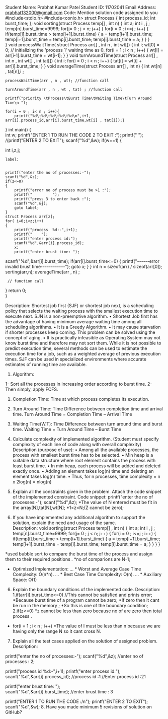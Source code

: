 Student Name: Prabhat Kumar Patel
Student ID:  11702041
Email Address: prabhat132000@gmail.com
Code: Mention solution code assigned to you
#include<stdio.h>
#include<conio.h>
struct Process
{
	int process_id;
	int burst_time;
};
void sorting(struct Process temp[] ,  int n)
{
	int a;
	int i , j ;
	temp[n].burst_time=9999;
	for(j= 0 ; j < n; j++)
	{
		for(i = 0 ; i<=j ; i++)
		{
			if(temp[i].burst_time > temp[i+1].burst_time)
			{
			a = temp[i+1].burst_time;
			temp[i+1].burst_time = temp[i].burst_time;
			temp[i].burst_time = a;
			}
		}
}	
}
void processWaitTime( struct Process arr[] , int n , int wt[])
{
	int i;
	wt[0] = 0; // initializing the 'process 1' waiting time as 0. 
	for(i = 1 ; i< n ; i++)
	{
		wt[i] = arr[i-1].burst_time + wt[i-1];
	}
}
void turnAroundTime(struct Process arr[] , int n , int wt[] , int tat[])
{
	int i;
	for(i = 0 ; i < n ; i++)
	{
		tat[i] = wt[i] + arr[i].burst_time; 
	}
}
void averageTime(struct Process arr[] , int n)
{
	int wt[n] , tat[n],i ;
	
	processWaitTime(arr , n , wt); //function call 
	
	turnAroundTime(arr , n , wt , tat) ; //function call
	
	printf("priority \tProcess\tBurst Time\tWaiting Time\tTurn Around Time\n ");
	
	for(i = 0 ; i< n ; i++){
		printf("%d\t%d\t%d\t%d\t%d\n",i+1, arr[i].process_id,arr[i].burst_time,wt[i] , tat[i]);}	
}
int main()
{  
int w;
printf("ENTER 1 TO RUN THE CODE 2 TO EXIT :");
printf("      ");
//printf("ENTER 2 TO EXIT");
scanf("%d",&w);
if(w==1)
{

   int i,z,j;

	label:
  	
	  
	printf("enter the no of processes:-");
	scanf("%d",&z);
	if(z<=0)
	{
		printf("error no of process must be >1 :");
		printf("         ");
		printf("press 3 to enter back :");
		scanf("%d",&j);
		goto label;
	}
	struct Process arr[z];
	for( i=0;i<z;i++)
	{
		printf("process  %d:-",i+1);
		printf("    ");
		printf("enter process id:");
		scanf("%d",&arr[i].process_id);
		x:
		printf("enter brust time: ");
scanf("%d",&arr[i].burst_time);
		if(arr[i].burst_time<=0)
		{
			printf("------error invalid brust time------------");
			goto x;
		}
	}
	int n = sizeof(arr) / 	sizeof(arr[0]);
	sorting(arr,n);
	averageTime(arr , n) ;

	 // function call
	 
}
	return 0;	
}
 
Description:
 Shortest job first (SJF) or shortest job next, is a scheduling policy that selects the waiting process with the smallest execution time to execute next. SJN is a non-preemptive algorithm.
•	Shortest Job first has the advantage of having minimum average waiting time among all scheduling algorithms.
•	It is a Greedy Algorithm.
•	It may cause starvation if shorter processes keep coming. This problem can be solved using the concept of aging.
•	It is practically infeasible as Operating System may not know burst time and therefore may not sort them. While it is not possible to predict execution time, several methods can be used to estimate the execution time for a job, such as a weighted average of previous execution times. SJF can be used in specialized environments where accurate estimates of running time are available.




1.	Algorithm:


1- Sort all the processes in increasing order 
   according to burst time.
2- Then simply, apply FCFS.

1.	Completion Time: Time at which process completes its execution.
2.	Turn Around Time: Time Difference between completion time and arrival time. Turn Around Time = Completion Time – Arrival Time
3.	Waiting  Time(W.T): Time Difference between turn around time and burst time.
Waiting Time = Turn Around Time – Burst Time

3.  Calculate complexity of implemented algorithm. (Student must specify complexity of each line of code along with overall complexity)
Description (purpose of use):
•	Among all the available processes, the process with smallest burst time has to be selected.
•	Min heap is a suitable data structure where root element contains the process with least burst time.
•	In min heap, each process will be added and deleted exactly once.
•	Adding an element takes log(n) time and deleting an element takes log(n) time.
•	Thus, for n processes, time complexity = n x 2log(n) = nlog(n)

4.  Explain all the constraints given in the problem. Attach the code snippet of the implemented constraint.
Code snippet:
  printf("enter the no of processes:-");
	scanf("%d",&z);
*The value of  N entered must be fit in the array[N],tat[N],wt[N];
*1<z<N;(Z  cannot be zero);
 
 
5.  If you have implemented any additional algorithm to support the solution, explain the need and usage of the same.  
Description:
void sorting(struct Process temp[] ,  int n)
{
	int a;
	int i , j ;
	temp[n].burst_time=9999;
	for(j= 0 ; j < n; j++)
	{
		for(i = 0 ; i<=j ; i++)
		{
			if(temp[i].burst_time > temp[i+1].burst_time)
			{
			a = temp[i+1].burst_time;
			temp[i+1].burst_time = temp[i].burst_time;
			temp[i].burst_time = a;
			}
		}
	}
	}

*used bubble sort to compare the burst time of the process and assign them to their required positions .
*no of comparions are N-1;
* Optimized Implementation: ...
          * Worst and Average Case Time Complexity: O(n*n). ...
          *  Best Case Time Complexity: O(n). ...
          *  Auxiliary Space: O(1)

6. Explain the boundary conditions of the implemented code.
Description:
1.if(arr[i].burst_time<=0) //This cannot be satisfied and prints error;
 *Because burst time of a program cannot be zero;
*If zero then it cant be run in the memory ;
*So this is one of the boundary condition;
	2.if(z<=0)
*z cannot be less than zero because no of are zero then total process .
* for(i = 1 ; i< n ; i++)
*The value of  I must be less than  n because we are having only the range N so it cant cross N.

7. Explain all the test cases applied on the solution of assigned problem.
Description:

printf("enter the no of processes:-");
	scanf("%d",&z);
//enter no of processes : 2;
	
printf("process id %d:-",i+1);
		printf("enter process id:");
scanf("%d",&arr[i].process_id);
//process id :1
 //Enter process id :21

printf("enter brust time: ");	
	scanf("%d",&arr[i].burst_time);
//enter brust time : 3

printf("ENTER 1 TO RUN THE CODE :/n");
printf("ENTER 2 TO EXIT");
scanf("%d",&w);
8.  Have you made minimum 5 revisions of solution on GitHub?






